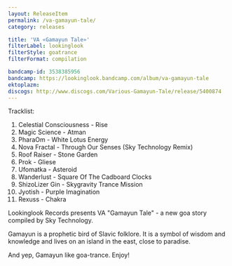 ```yaml
---
layout: ReleaseItem
permalink: /va-gamayun-tale/
category: releases

title: 'VA «Gamayun Tale»'
filterLabel: lookinglook
filterStyle: goatrance
filterFormat: compilation

bandcamp-id: 3538385956
bandcamp: https://lookinglook.bandcamp.com/album/va-gamayun-tale
ektoplazm: 
discogs: http://www.discogs.com/Various-Gamayun-Tale/release/5400874
---
```


Tracklist:

01. Celestial Consciousness - Rise
02. Magic Science - Atman
03. PharaOm - White Lotus Energy
04. Nova Fractal - Through Our Senses (Sky Technology Remix)
05. Roof Raiser - Stone Garden
06. Prok - Gliese
07. Ufomatka - Asteroid
08. Wanderlust - Square Of The Cadboard Clocks
09. ShizoLizer Gin - Skygravity Trance Mission
10. Jyotish - Purple Imagination
11. Rexuss - Chakra

Lookinglook Records presents VA "Gamayun Tale" - a new goa story compiled by Sky Technology.

Gamayun is a prophetic bird of Slavic folklore. It is a symbol of wisdom and knowledge and lives on an island in the east, close to paradise.

And yep, Gamayun like goa-trance. Enjoy!
